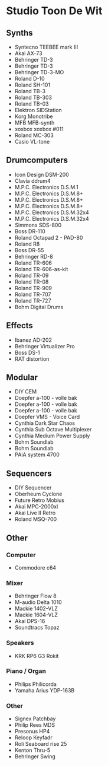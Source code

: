 # Studio Toon De Wit

## Synths

- Syntecno TEEBEE mark III
- Akai AX-73
- Behringer TD-3
- Behringer TD-3
- Behringer TD-3-MO
- Roland D-10
- Roland SH-101
- Roland TB-3
- Roland TB-303
- Roland TB-03
- Elektron SIDStation
- Korg Monotribe
- MFB	MFB-synth
- xoxbox xoxbox #011
- Roland MC-303
- Casio	VL-tone

## Drumcomputers
- Icon Design DSM-200
- Clavia ddrum4
- M.P.C. Electronics D.S.M.1
- M.P.C. Electronics D.S.M.8+
- M.P.C. Electronics D.S.M.8+
- M.P.C. Electronics D.S.M.8+
- M.P.C. Electronics D.S.M.32x4
- M.P.C. Electronics D.S.M.32x4
- Simmons SDS-800
- Boss DR-110
- Roland Octapad 2 - PAD-80
- Roland R8
- Boss DR-55
- Behringer RD-8
- Roland TR-606
- Roland TR-606-as-kit
- Roland TR-09
- Roland TR-08
- Roland TR-909
- Roland TR-707
- Roland TR-727
- Bohm Digital Drums

## Effects
- Ibanez AD-202
- Behringer Virtualizer Pro
- Boss DS-1
- RAT distortion

## Modular
- DIY CEM
- Doepfer a-100 - volle bak
- Doepfer a-100 - volle bak
- Doepfer a-100 - volle bak
- Doepfer VMS - Voice Card
- Cynthia Dark Star Chaos
- Cynthia Sub Octave Multiplexer
- Cynthia Medium Power Supply
- Bohm Soundlab 
- Bohm Soundlab
- PAiA system 4700

## Sequencers
- DIY	Sequencer
- Oberheum Cyclone
- Future Retro Mobius
- Akai MPC-2000xl
- Akai Live II Retro
- Roland MSQ-700

## Other
### Computer
- Commodore	c64

### Mixer
- Behringer Flow 8
- M-audio Delta 1010
- Mackie 1402-VLZ
- Mackie 1604-VLZ
- Akai DPS-16
- Soundtracs Topaz

### Speakers
- KRK	RP6 G3 Rokit

### Piano / Organ
- Philips Philicorda
- Yamaha Arius YDP-163B

### Other
- Signex Patchbay
- Philip Rees MDS
- Presonus HP4
- Reloop Keyfadr
- Roli Seaboard rise 25
- Kenton Thru-5
- Behringer Swing
